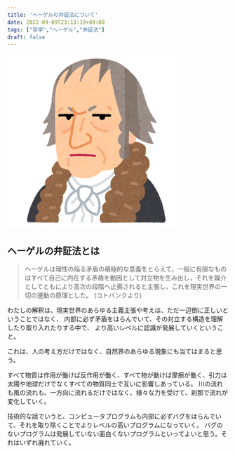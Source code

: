 ```yaml
---
title: 'ヘーゲルの弁証法について'
date: 2022-09-09T23:13:19+09:00
tags: ["哲学","ヘーゲル","弁証法"]
draft: false
---
```


![img.png](images/img.png)

## ヘーゲルの弁証法とは

> ヘーゲルは理性の陥る矛盾の積極的な意義をとらえて，一般に有限なものはすべて自己に内在する矛盾を動因として対立物を生み出し，それを媒介としてともにより高次の段階へ止揚されると主張し，これを現実世界の一切の運動の原理とした。
> (コトバンクより)

わたしの解釈は、現実世界のあらゆる主義主張や考えは、ただ一辺倒に正しいということではなく、
内部に必ず矛盾をはらんでいて、その対立する構造を理解したり取り入れたりする中で、
より高いレベルに認識が発展していくということ。

これは、人の考え方だけではなく、自然界のあらゆる現象にも当てはまると思う。

すべて物質は作用が働けば反作用が働く、すべて物が動けば摩擦が働く、引力は太陽や地球だけでなくすべての物質同士で互いに影響しあっている。
川の流れも風の流れも、一方向に流れるだけではなく、様々な力を受けて、刹那で流れが変化していく。

技術的な話でいうと、コンピュータプログラムも内部に必ずバグをはらんでいて、それを取り除くことでよりレベルの高いプログラムになっていく。
バグのないプログラムは発展していない面白くないプログラムといってよいと思う。それはいずれ廃れていく。